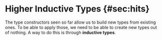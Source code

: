 # Higher Inductive Types {#sec:hits}

The type constructors seen so far allow us to build new types from existing ones. To be able to apply those, we need to be able to create new types out of nothing. A way to do this is through **inductive types**.
